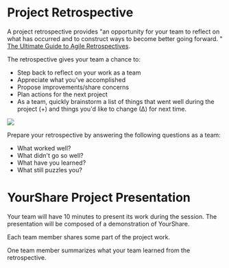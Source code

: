 # Project Retrospective

A project retrospective provides "an opportunity for your team to reflect on what has occurred and to construct ways to become better going forward. " [The Ultimate Guide to Agile Retrospectives](https://www.retrium.com/ultimate-guide-to-agile-retrospectives/retrospectives-101). 

The retrospective gives your team a chance to:

* Step back to reflect on your work as a team
* Appreciate what you’ve accomplished
* Propose improvements/share concerns
* Plan actions for the next project
* As a team, quickly brainstorm a list of things that went well during the project (+) and things you'd like to change (∆) for next time.

![](https://raw.githubusercontent.com/wiki/tnt-summer-academy/CurriculumCY20/images/plus-delta.png?token=AAFZZYM5GZT63MLIBSKWGF3BAIFXK)

Prepare your retrospective by answering the following questions as a team:

* What worked well?
* What didn't go so well?
* What have you learned?
* What still puzzles you?

# YourShare Project Presentation

Your team will have 10 minutes to present its work during the session. The presentation will be composed of a demonstration of YourShare. 

Each team member shares some part of the project work.  

One team member summarizes what your team learned from the retrospective.
